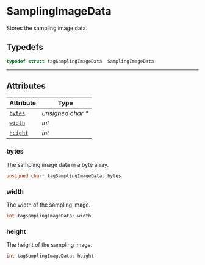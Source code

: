 # SamplingImageData
Stores the sampling image data.

## Typedefs

```cpp
typedef struct tagSamplingImageData  SamplingImageData
```  
  
---
  

## Attributes
  
| Attribute | Type |
|---------- | ---- |
| [`bytes`](#bytes) | *unsigned char \** |
| [`width`](#width) | *int* |
| [`height`](#height) | *int* |


### bytes
The sampling image data in a byte array.
```cpp
unsigned char* tagSamplingImageData::bytes
```

### width
The width of the sampling image.
```cpp
int tagSamplingImageData::width
```

### height
The height of the sampling image.
```cpp
int tagSamplingImageData::height
```
